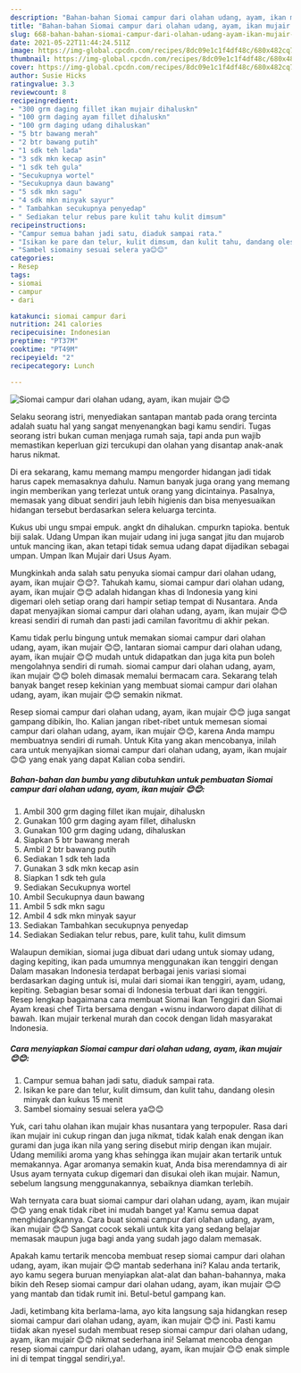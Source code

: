 ```yaml
---
description: "Bahan-bahan Siomai campur dari olahan udang, ayam, ikan mujair 😊😊 yang nikmat dan Mudah Dibuat"
title: "Bahan-bahan Siomai campur dari olahan udang, ayam, ikan mujair 😊😊 yang nikmat dan Mudah Dibuat"
slug: 668-bahan-bahan-siomai-campur-dari-olahan-udang-ayam-ikan-mujair-yang-nikmat-dan-mudah-dibuat
date: 2021-05-22T11:44:24.511Z
image: https://img-global.cpcdn.com/recipes/8dc09e1c1f4df48c/680x482cq70/siomai-campur-dari-olahan-udang-ayam-ikan-mujair-😊😊-foto-resep-utama.jpg
thumbnail: https://img-global.cpcdn.com/recipes/8dc09e1c1f4df48c/680x482cq70/siomai-campur-dari-olahan-udang-ayam-ikan-mujair-😊😊-foto-resep-utama.jpg
cover: https://img-global.cpcdn.com/recipes/8dc09e1c1f4df48c/680x482cq70/siomai-campur-dari-olahan-udang-ayam-ikan-mujair-😊😊-foto-resep-utama.jpg
author: Susie Hicks
ratingvalue: 3.3
reviewcount: 8
recipeingredient:
- "300 grm daging fillet ikan mujair dihaluskn"
- "100 grm daging ayam fillet dihaluskn"
- "100 grm daging udang dihaluskan"
- "5 btr bawang merah"
- "2 btr bawang putih"
- "1 sdk teh lada"
- "3 sdk mkn kecap asin"
- "1 sdk teh gula"
- "Secukupnya wortel"
- "Secukupnya daun bawang"
- "5 sdk mkn sagu"
- "4 sdk mkn minyak sayur"
- " Tambahkan secukupnya penyedap"
- " Sediakan telur rebus pare kulit tahu kulit dimsum"
recipeinstructions:
- "Campur semua bahan jadi satu, diaduk sampai rata."
- "Isikan ke pare dan telur, kulit dimsum, dan kulit tahu, dandang olesin minyak dan kukus 15 menit"
- "Sambel siomainy sesuai selera ya😊😊"
categories:
- Resep
tags:
- siomai
- campur
- dari

katakunci: siomai campur dari 
nutrition: 241 calories
recipecuisine: Indonesian
preptime: "PT37M"
cooktime: "PT49M"
recipeyield: "2"
recipecategory: Lunch

---
```



![Siomai campur dari olahan udang, ayam, ikan mujair 😊😊](https://img-global.cpcdn.com/recipes/8dc09e1c1f4df48c/680x482cq70/siomai-campur-dari-olahan-udang-ayam-ikan-mujair-😊😊-foto-resep-utama.jpg)

Selaku seorang istri, menyediakan santapan mantab pada orang tercinta adalah suatu hal yang sangat menyenangkan bagi kamu sendiri. Tugas seorang istri bukan cuman menjaga rumah saja, tapi anda pun wajib memastikan keperluan gizi tercukupi dan olahan yang disantap anak-anak harus nikmat.

Di era  sekarang, kamu memang mampu mengorder hidangan jadi tidak harus capek memasaknya dahulu. Namun banyak juga orang yang memang ingin memberikan yang terlezat untuk orang yang dicintainya. Pasalnya, memasak yang dibuat sendiri jauh lebih higienis dan bisa menyesuaikan hidangan tersebut berdasarkan selera keluarga tercinta. 

Kukus ubi ungu smpai empuk. angkt dn dihalukan. cmpurkn tapioka. bentuk biji salak. Udang Umpan ikan mujair udang ini juga sangat jitu dan mujarob untuk mancing ikan, akan tetapi tidak semua udang dapat dijadikan sebagai umpan. Umpan Ikan Mujair dari Usus Ayam.

Mungkinkah anda salah satu penyuka siomai campur dari olahan udang, ayam, ikan mujair 😊😊?. Tahukah kamu, siomai campur dari olahan udang, ayam, ikan mujair 😊😊 adalah hidangan khas di Indonesia yang kini digemari oleh setiap orang dari hampir setiap tempat di Nusantara. Anda dapat menyajikan siomai campur dari olahan udang, ayam, ikan mujair 😊😊 kreasi sendiri di rumah dan pasti jadi camilan favoritmu di akhir pekan.

Kamu tidak perlu bingung untuk memakan siomai campur dari olahan udang, ayam, ikan mujair 😊😊, lantaran siomai campur dari olahan udang, ayam, ikan mujair 😊😊 mudah untuk didapatkan dan juga kita pun boleh mengolahnya sendiri di rumah. siomai campur dari olahan udang, ayam, ikan mujair 😊😊 boleh dimasak memalui bermacam cara. Sekarang telah banyak banget resep kekinian yang membuat siomai campur dari olahan udang, ayam, ikan mujair 😊😊 semakin nikmat.

Resep siomai campur dari olahan udang, ayam, ikan mujair 😊😊 juga sangat gampang dibikin, lho. Kalian jangan ribet-ribet untuk memesan siomai campur dari olahan udang, ayam, ikan mujair 😊😊, karena Anda mampu membuatnya sendiri di rumah. Untuk Kita yang akan mencobanya, inilah cara untuk menyajikan siomai campur dari olahan udang, ayam, ikan mujair 😊😊 yang enak yang dapat Kalian coba sendiri.

<!--inarticleads1-->

##### Bahan-bahan dan bumbu yang dibutuhkan untuk pembuatan Siomai campur dari olahan udang, ayam, ikan mujair 😊😊:

1. Ambil 300 grm daging fillet ikan mujair, dihaluskn
1. Gunakan 100 grm daging ayam fillet, dihaluskn
1. Gunakan 100 grm daging udang, dihaluskan
1. Siapkan 5 btr bawang merah
1. Ambil 2 btr bawang putih
1. Sediakan 1 sdk teh lada
1. Gunakan 3 sdk mkn kecap asin
1. Siapkan 1 sdk teh gula
1. Sediakan Secukupnya wortel
1. Ambil Secukupnya daun bawang
1. Ambil 5 sdk mkn sagu
1. Ambil 4 sdk mkn minyak sayur
1. Sediakan  Tambahkan secukupnya penyedap
1. Sediakan  Sediakan telur rebus, pare, kulit tahu, kulit dimsum


Walaupun demikian, siomai juga dibuat dari udang untuk siomay udang, daging kepiting, ikan pada umumnya menggunakan ikan tenggiri dengan Dalam masakan Indonesia terdapat berbagai jenis variasi siomai berdasarkan daging untuk isi, mulai dari siomai ikan tenggiri, ayam, udang, kepiting. Sebagian besar somai di Indonesia terbuat dari ikan tenggiri. Resep lengkap bagaimana cara membuat Siomai Ikan Tenggiri dan Siomai Ayam kreasi chef Tirta bersama dengan +wisnu indarworo dapat dilihat di bawah. Ikan mujair terkenal murah dan cocok dengan lidah masyarakat Indonesia. 

<!--inarticleads2-->

##### Cara menyiapkan Siomai campur dari olahan udang, ayam, ikan mujair 😊😊:

1. Campur semua bahan jadi satu, diaduk sampai rata.
1. Isikan ke pare dan telur, kulit dimsum, dan kulit tahu, dandang olesin minyak dan kukus 15 menit
1. Sambel siomainy sesuai selera ya😊😊


Yuk, cari tahu olahan ikan mujair khas nusantara yang terpopuler. Rasa dari ikan mujair ini cukup ringan dan juga nikmat, tidak kalah enak dengan ikan gurami dan juga ikan nila yang sering disebut mirip dengan ikan mujair. Udang memiliki aroma yang khas sehingga ikan mujair akan tertarik untuk memakannya. Agar aromanya semakin kuat, Anda bisa merendamnya di air Usus ayam ternyata cukup digemari dan disukai oleh ikan mujair. Namun, sebelum langsung menggunakannya, sebaiknya diamkan terlebih. 

Wah ternyata cara buat siomai campur dari olahan udang, ayam, ikan mujair 😊😊 yang enak tidak ribet ini mudah banget ya! Kamu semua dapat menghidangkannya. Cara buat siomai campur dari olahan udang, ayam, ikan mujair 😊😊 Sangat cocok sekali untuk kita yang sedang belajar memasak maupun juga bagi anda yang sudah jago dalam memasak.

Apakah kamu tertarik mencoba membuat resep siomai campur dari olahan udang, ayam, ikan mujair 😊😊 mantab sederhana ini? Kalau anda tertarik, ayo kamu segera buruan menyiapkan alat-alat dan bahan-bahannya, maka bikin deh Resep siomai campur dari olahan udang, ayam, ikan mujair 😊😊 yang mantab dan tidak rumit ini. Betul-betul gampang kan. 

Jadi, ketimbang kita berlama-lama, ayo kita langsung saja hidangkan resep siomai campur dari olahan udang, ayam, ikan mujair 😊😊 ini. Pasti kamu tiidak akan nyesel sudah membuat resep siomai campur dari olahan udang, ayam, ikan mujair 😊😊 nikmat sederhana ini! Selamat mencoba dengan resep siomai campur dari olahan udang, ayam, ikan mujair 😊😊 enak simple ini di tempat tinggal sendiri,ya!.

